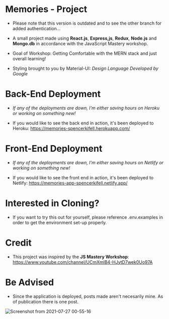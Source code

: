 # Memories - Project

- Please note that this version is outdated and to see the other branch for added authentication...

- A small project made using **React.js**, **Express,js**, **Redux**, **Node.js** and **Mongo.db** in accordance with the JavaScript Mastery workshop.
- Goal of Workshop: Getting Comfortable with the MERN stack and just overall learning!
- Styling brought to you by Material-UI: _Design Language Developed by Google_

# Back-End Deployment
- _If any of the deployments are down, I'm either saving hours on Heroku or working on something new!_

- If you would like to see the back end in action, it's been deployed to Heroku: https://memories-spencerkifell.herokuapp.com/

# Front-End Deployment
- _If any of the deployments are down, I'm either saving hours on Netlify or working on something new!_

- If you would like to see the front end in action, it's been deployed to Netlify: https://memories-app-spencerkifell.netlify.app/

# Interested in Cloning?

- If you want to try this out for yourself, please reference .env.examples in order to get the environment set-up properly.

# Credit

- This project was inspired by the **JS Mastery Workshop**: https://www.youtube.com/channel/UCmXmlB4-HJytD7wek0Uo97A

# Be Advised

- Since the application is deployed, posts made aren't necesarily mine. As of publication there is one post.

![Screenshot from 2021-07-27 00-55-16](https://user-images.githubusercontent.com/49565358/127097630-e82541de-3f32-4e19-8d2d-15e8df3a586f.png)


